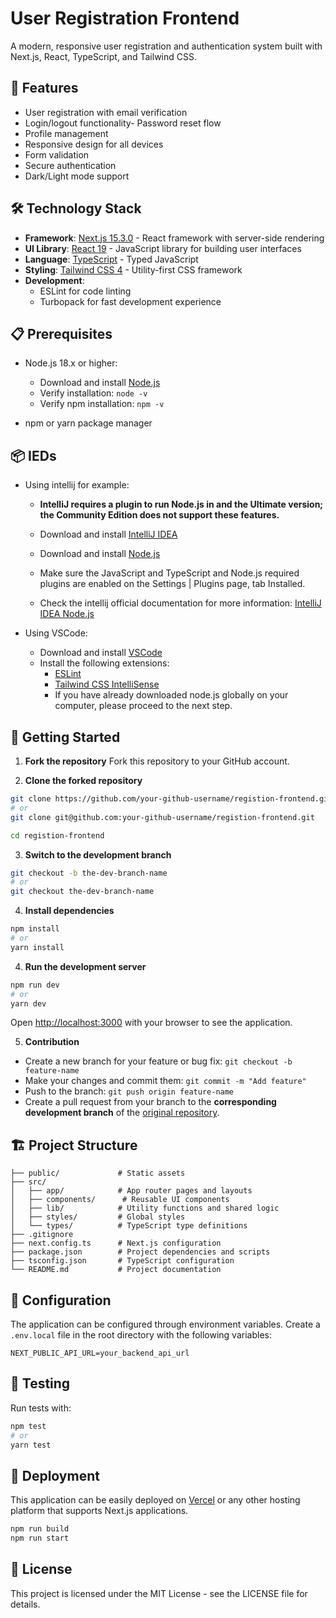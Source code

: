 # User Registration Frontend

A modern, responsive user registration and authentication system built with Next.js, React, TypeScript, and Tailwind CSS.

## 🚀 Features

- User registration with email verification
- Login/logout functionality- Password reset flow
- Profile management
- Responsive design for all devices
- Form validation
- Secure authentication
- Dark/Light mode support

## 🛠️ Technology Stack

- **Framework**: [Next.js 15.3.0](https://nextjs.org/) - React framework with server-side rendering
- **UI Library**: [React 19](https://react.dev/) - JavaScript library for building user interfaces
- **Language**: [TypeScript](https://www.typescriptlang.org/) - Typed JavaScript
- **Styling**: [Tailwind CSS 4](https://tailwindcss.com/) - Utility-first CSS framework
- **Development**:
  - ESLint for code linting
  - Turbopack for fast development experience

## 📋 Prerequisites

- Node.js 18.x or higher:
  - Download and install [Node.js](https://nodejs.org/en#download)
  - Verify installation: `node -v`
  - Verify npm installation: `npm -v`

- npm or yarn package manager

## 📦 IEDs

- Using intellij for example:

  - **IntelliJ requires a plugin to run Node.js in and the Ultimate version; the Community Edition does not support these features.**

  - Download and install [IntelliJ IDEA](https://www.jetbrains.com/idea/)
  - Download and install [Node.js](https://nodejs.org/en#download)
  - Make sure the JavaScript and TypeScript and Node.js required plugins are enabled on the Settings | Plugins page, tab     Installed.
  - Check the intellij official documentation for more information: [IntelliJ IDEA Node.js](https://www.jetbrains.com/help/idea/developing-node-js-applications.html)

- Using VSCode:
  - Download and install [VSCode](https://code.visualstudio.com/)
  - Install the following extensions:
    - [ESLint](https://marketplace.visualstudio.com/items?itemName=dbaeumer.vscode-eslint)
    - [Tailwind CSS IntelliSense](https://marketplace.visualstudio.com/items?itemName=bradlc.vscode-tailwindcss)
    - If you have already downloaded node.js globally on your computer, please proceed to the next step.

## 🚀 Getting Started

1. **Fork the repository**
Fork this repository to your GitHub account.

2. **Clone the forked repository**

```bash
git clone https://github.com/your-github-username/registion-frontend.git
# or
git clone git@github.com:your-github-username/registion-frontend.git

cd registion-frontend
```

3. **Switch to the development branch**

```bash
git checkout -b the-dev-branch-name
# or
git checkout the-dev-branch-name
```

4. **Install dependencies**

```bash
npm install
# or
yarn install
```

4. **Run the development server**

```bash
npm run dev
# or
yarn dev
```

Open [http://localhost:3000](http://localhost:3000) with your browser to see the application.

5. **Contribution**

- Create a new branch for your feature or bug fix: `git checkout -b feature-name`
- Make your changes and commit them: `git commit -m "Add feature"`
- Push to the branch: `git push origin feature-name`
- Create a pull request from your branch to the **corresponding development branch** of the [original repository](https://github.com/WangyangYe0512/registion-frontend).

## 🏗️ Project Structure

```
├── public/             # Static assets
├── src/
│   ├── app/            # App router pages and layouts
│   ├── components/      # Reusable UI components
│   ├── lib/            # Utility functions and shared logic
│   ├── styles/         # Global styles
│   └── types/          # TypeScript type definitions
├── .gitignore
├── next.config.ts      # Next.js configuration
├── package.json        # Project dependencies and scripts
├── tsconfig.json       # TypeScript configuration
└── README.md           # Project documentation
```

## 🔧 Configuration

The application can be configured through environment variables. Create a `.env.local` file in the root directory with the following variables:

```
NEXT_PUBLIC_API_URL=your_backend_api_url
```

## 🧪 Testing

Run tests with:

```bash
npm test
# or
yarn test
```

## 🚢 Deployment

This application can be easily deployed on [Vercel](https://vercel.com/) or any other hosting platform that supports Next.js applications.

```bash
npm run build
npm run start
```

## 📝 License

This project is licensed under the MIT License - see the LICENSE file for details.
